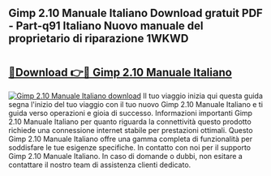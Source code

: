 ## Gimp 2.10 Manuale Italiano Download gratuit PDF - Part-q91 Italiano Nuovo manuale del proprietario di riparazione 1WKWD

# <h2><a href="http://dfbyg2i.blite.top/?on=Gimp+2.10+Manuale+Italiano">🔗Download 👉🔴 Gimp 2.10 Manuale Italiano</a></h2>

[![Gimp 2.10 Manuale Italiano download](https://i.imgur.com/lujVjoI.png)](http://dfbyg2i.blite.top/?on=Gimp+2.10+Manuale+Italiano)
Il tuo viaggio inizia qui questa guida segna l'inizio del tuo viaggio con il tuo nuovo Gimp 2.10 Manuale Italiano e ti guida verso operazioni e gioia di successo. Informazioni importanti Gimp 2.10 Manuale Italiano per quanto riguarda la connettività questo prodotto richiede una connessione internet stabile per prestazioni ottimali. Questo Gimp 2.10 Manuale Italiano offre una gamma completa di funzionalità per soddisfare le tue esigenze specifiche. In contatto con noi per il supporto Gimp 2.10 Manuale Italiano. In caso di domande o dubbi, non esitare a contattare il nostro team di assistenza clienti dedicato.
